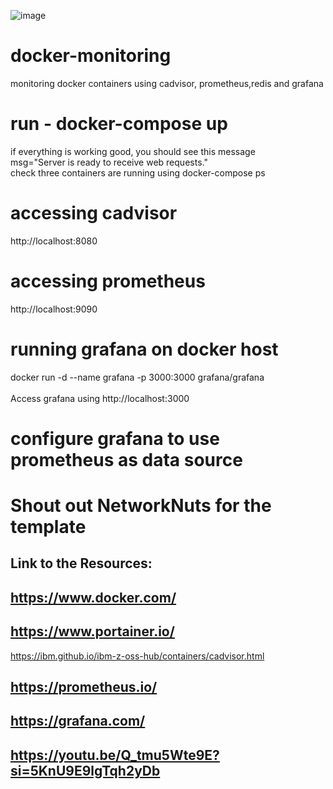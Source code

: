 ![image](https://github.com/user-attachments/assets/67884533-8164-4b3e-89e9-c59045a8e497)


# docker-monitoring
monitoring docker containers using cadvisor, prometheus,redis and grafana
# run - docker-compose up
if everything is working good, you should see this message <br>
msg="Server is ready to receive web requests." <br>
check three containers are running using docker-compose ps
# accessing cadvisor
http://localhost:8080
# accessing prometheus
http://localhost:9090
# running grafana on docker host
docker run -d --name grafana -p 3000:3000 grafana/grafana <br> <br>
Access grafana using
http://localhost:3000
# configure grafana to use prometheus as data source 

# Shout out NetworkNuts for the template
## Link to the Resources:

## https://www.docker.com/
## https://www.portainer.io/
https://ibm.github.io/ibm-z-oss-hub/containers/cadvisor.html
## https://prometheus.io/
## https://grafana.com/
## https://youtu.be/Q_tmu5Wte9E?si=5KnU9E9lgTqh2yDb

